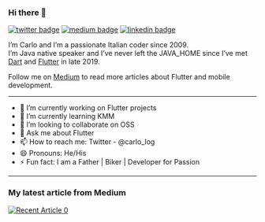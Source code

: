 ### Hi there 👋
[![twitter badge](https://img.shields.io/badge/@carlo_log-30302f?style=flat&logo=twitter)](https://twitter.com/carlo_log)
[![medium badge](https://img.shields.io/badge/CarloDotLog-30302f?style=flat&logo=medium)](https://medium.com/@carlo.log)
[![linkedin badge](https://img.shields.io/badge/CarloDotLog-30302f?style=flat&logo=linkedin)](https://www.linkedin.com/in/carlo-loguercio/)

I’m Carlo and I’m a passionate Italian coder since 2009.<br/>
I’m Java native speaker and I’ve never left the JAVA_HOME since I’ve met [Dart][1] and [Flutter][2] in late 2019.

Follow me on [Medium][3] to read more articles about Flutter and mobile development.

---
- 🔭 I’m currently working on Flutter projects
- 🌱 I’m currently learning KMM
- 👯 I’m looking to collaborate on OSS
- 💬 Ask me about Flutter
- 📫 How to reach me: Twitter - @carlo_log
- 😄 Pronouns: He/His
- ⚡ Fun fact: I am a Father | Biker | Developer for Passion

[1]: https://dart.dev/
[2]: https://flutter.dev/
[3]: https://medium.com/@carlo.log

---

### My latest article from Medium

<a target="_blank" href="https://github-readme-medium-recent-article.vercel.app/medium/@imantumorang/0"><img src="https://github-readme-medium-recent-article.vercel.app/medium/@carlo.log/0" alt="Recent Article 0"> 


